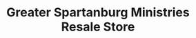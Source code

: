 ---
title: "Greater Spartanburg Ministries Resale Store"
url: /spartanburg/greater-spartanburg-ministries-resale-store/
shop: Gebrauchtwaren
---